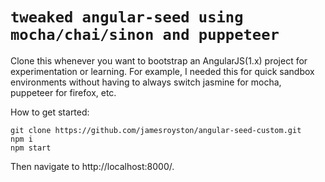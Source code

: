 # `tweaked angular-seed using mocha/chai/sinon and puppeteer`

Clone this whenever you want to bootstrap an AngularJS(1.x) project for experimentation or learning. For example, I needed this for quick sandbox environments without having to always switch jasmine for mocha, puppeteer for firefox, etc.

How to get started:
```
git clone https://github.com/jamesroyston/angular-seed-custom.git
npm i
npm start
```
Then navigate to http://localhost:8000/. 
